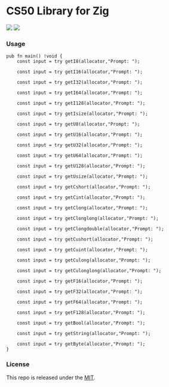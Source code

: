 # CS50 Library for Zig

[![](https://img.shields.io/github/v/tag/thechampagne/cs50-zig?label=version)](https://github.com/thechampagne/cs50-zig/releases/latest) [![](https://img.shields.io/github/license/thechampagne/cs50-zig)](https://github.com/thechampagne/cs50-zig/blob/main/LICENSE)


### Usage

```zig
pub fn main() !void {
    const input = try getI8(allocator,"Prompt: ");

    const input = try getI16(allocator,"Prompt: ");

    const input = try getI32(allocator,"Prompt: ");

    const input = try getI64(allocator,"Prompt: ");

    const input = try getI128(allocator,"Prompt: ");

    const input = try getIsize(allocator,"Prompt: ");

    const input = try getU8(allocator,"Prompt: ");

    const input = try getU16(allocator,"Prompt: ");

    const input = try getU32(allocator,"Prompt: ");

    const input = try getU64(allocator,"Prompt: ");

    const input = try getU128(allocator,"Prompt: ");

    const input = try getUsize(allocator,"Prompt: ");

    const input = try getCshort(allocator,"Prompt: ");

    const input = try getCint(allocator,"Prompt: ");

    const input = try getClong(allocator,"Prompt: ");

    const input = try getClonglong(allocator,"Prompt: ");

    const input = try getClongdouble(allocator,"Prompt: ");

    const input = try getCushort(allocator,"Prompt: ");

    const input = try getCuint(allocator,"Prompt: ");

    const input = try getCulong(allocator,"Prompt: ");

    const input = try getCulonglong(allocator,"Prompt: ");

    const input = try getF16(allocator,"Prompt: ");

    const input = try getF32(allocator,"Prompt: ");

    const input = try getF64(allocator,"Prompt: ");

    const input = try getF128(allocator,"Prompt: ");

    const input = try getBool(allocator,"Prompt: ");

    const input = try getString(allocator,"Prompt: ");

    const input = try getByte(allocator,"Prompt: ");
}
```

### License

This repo is released under the [MIT](https://github.com/thechampagne/cs50-zig/blob/main/LICENSE).